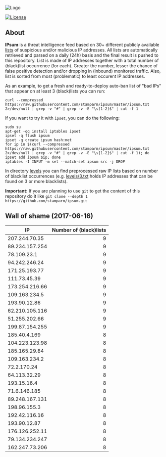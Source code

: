 ![Logo](logo.png)

[![License](https://img.shields.io/badge/license-Public_domain-red.svg)](https://wiki.creativecommons.org/wiki/Public_domain)

About
----

**IPsum** is a threat intelligence feed based on 30+ different publicly available [lists](https://github.com/stamparm/maltrail) of suspicious and/or malicious IP addresses. All lists are automatically retrieved and parsed on a daily (24h) basis and the final result is pushed to this repository. List is made of IP addresses together with a total number of (black)list occurrence (for each). Greater the number, lesser the chance of false positive detection and/or dropping in (inbound) monitored traffic. Also, list is sorted from most (problematic) to least occurent IP addresses.

As an example, to get a fresh and ready-to-deploy auto-ban list of "bad IPs" that appear on at least 3 (black)lists you can run:

```
curl --compressed https://raw.githubusercontent.com/stamparm/ipsum/master/ipsum.txt 2>/dev/null | grep -v "#" | grep -v -E "\s[1-2]$" | cut -f 1
```

If you want to try it with `ipset`, you can do the following:

```
sudo su
apt-get -qq install iptables ipset
ipset -q flush ipsum
ipset -q create ipsum hash:net
for ip in $(curl --compressed https://raw.githubusercontent.com/stamparm/ipsum/master/ipsum.txt 2>/dev/null | grep -v "#" | grep -v -E "\s[1-2]$" | cut -f 1); do ipset add ipsum $ip; done
iptables -I INPUT -m set --match-set ipsum src -j DROP
```

In directory [levels](levels) you can find preprocessed raw IP lists based on number of blacklist occurrences (e.g. [levels/3.txt](levels/3.txt) holds IP addresses that can be found on 3 or more blacklists).

**Important:** If you are planning to use `git` to get the content of this repository do it like `git clone --depth 1 https://github.com/stamparm/ipsum.git`

Wall of shame (2017-06-16)
----

|IP|Number of (black)lists|
|---|--:|
207.244.70.35|9
89.234.157.254|9
78.109.23.1|9
94.242.246.24|9
171.25.193.77|9
111.73.45.39|9
173.254.216.66|9
109.163.234.5|9
193.90.12.86|9
62.210.105.116|9
51.255.202.66|9
199.87.154.255|9
185.40.4.169|8
104.223.123.98|8
185.165.29.84|8
109.163.234.2|8
72.2.170.24|8
64.113.32.29|8
193.15.16.4|8
71.6.146.185|8
89.248.167.131|8
198.96.155.3|8
192.42.116.16|8
193.90.12.87|8
176.126.252.11|8
79.134.234.247|8
162.247.73.206|8
